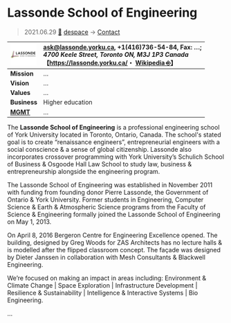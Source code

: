 # Lassonde School of Engineering
> 2021.06.29 [🚀](../../../index/index.md) [despace](../index.md) → [Contact](../contact.md)

|[![](../f/contact/l/lassonde_soe_logo1_thumb.webp)](../f/contact/l/lassonde_soe_logo1.webp)|<ask@lassonde.yorku.ca>, +1(416)736-54-84, Fax: …;<br> *4700 Keele Street, Toronto ON, M3J 1P3 Canada*<br> 【<https://lassonde.yorku.ca/>・ [Wikipedia ⎆](https://en.wikipedia.org/wiki/Lassonde_School_of_Engineering)】|
|:-|:-|
|**Mission**|…|
|**Vision**|…|
|**Values**|…|
|**Business**|Higher education|
|**[MGMT](../mgmt.md)**|…|

The **Lassonde School of Engineering** is a professional engineering school of York University located in Toronto, Ontario, Canada. The school's stated goal is to create “renaissance engineers”, entrepreneurial engineers with a social conscience & a sense of global citizenship. Lassonde also incorporates crossover programming with York University’s Schulich School of Business & Osgoode Hall Law School to study law, business & entrepreneurship alongside the engineering program.

The Lassonde School of Engineering was established in November 2011 with funding from founding donor Pierre Lassonde, the Government of Ontario & York University. Former students in Engineering, Computer Science & Earth & Atmospheric Science programs from the Faculty of Science & Engineering formally joined the Lassonde School of Engineering on May 1, 2013.

On April 8, 2016 Bergeron Centre for Engineering Excellence opened. The building, designed by Greg Woods for ZAS Architects has no lecture halls & is modelled after the flipped classroom concept. The façade was designed by Dieter Janssen in collaboration with Mesh Consultants & Blackwell Engineering.

We’re focused on making an impact in areas including: Environment & Climate Change | Space Exploration | Infrastructure Development | Resilience & Sustainability | Intelligence & Interactive Systems | Bio Engineering.

<p style="page-break-after:always"> </p>

…
